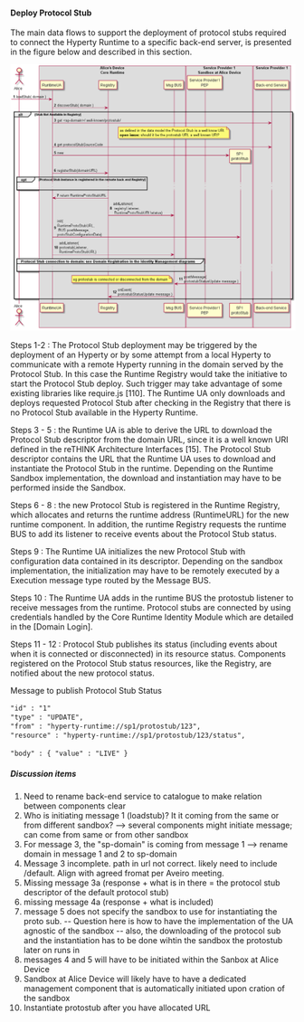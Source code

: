 #### Deploy Protocol Stub

The main data flows to support the deployment of protocol stubs required to connect the Hyperty Runtime to a specific back-end server, is presented in the figure below and described in this section.

![Figure @runtime-deploy-protostub: Deploy Protocol Stub](deploy-protostub.png)

Steps 1-2 : The Protocol Stub deployment may be triggered by the deployment of an Hyperty or by some attempt from a local Hyperty to communicate with a remote Hyperty running in the domain served by the Protocol Stub. In this case the Runtime Registry would take the initiative to start the Protocol Stub deploy. Such trigger may take advantage of some existing libraries like require.js [110]. The Runtime UA only downloads and deploys requested Protocol Stub after checking in the Registry that there is no Protocol Stub available in the Hyperty Runtime.

Steps 3 - 5 : the Runtime UA is able to derive the URL to download the Protocol Stub descriptor from the domain URL, since it is a well known URI defined in the reTHINK Architecture Interfaces [15]. The Protocol Stub descriptor contains the URL that the Runtime UA uses to download and instantiate the Protocol Stub in the runtime. Depending on the Runtime Sandbox implementation, the download and instantiation may have to be performed inside the Sandbox.

Steps 6 - 8 : the new Protocol Stub is registered in the Runtime Registry, which allocates and returns the runtime address (RuntimeURL) for the new runtime component. In addition, the runtime Registry requests the runtime BUS to add its listener to receive events about the Protocol Stub status.

Steps 9 : The Runtime UA initializes the new Protocol Stub with configuration data contained in its descriptor. Depending on the sandbox implementation, the initialization may have to be remotely executed by a Execution message type routed by the Message BUS.

Steps 10 : The Runtime UA adds in the runtime BUS the protostub listener to receive messages from the runtime. Protocol stubs are connected by using credentials handled by the Core Runtime Identity Module which are detailed in the [Domain Login].

Steps 11 - 12 : Protocol Stub publishes its status (including events about when it is connected or disconnected) in its resource status. Components registered on the Protocol Stub status resources, like the Registry, are notified about the new protocol status.

Message to publish Protocol Stub Status

```
"id" : "1"
"type" : "UPDATE",
"from" : "hyperty-runtime://sp1/protostub/123",
"resource" : "hyperty-runtime://sp1/protostub/123/status",

"body" : { "value" : "LIVE" }
```

##### Discussion items

1. Need to rename back-end service to catalogue to make relation between components clear
2. Who is initiating message 1 (loadstub)? It it coming from the same or from different sandbox? --> several components might initiate message;  can come from same or from other sandbox
3. For message 3, the "sp-domain" is coming from message 1 --> rename domain in message 1 and 2 to sp-domain
4. Message 3 incomplete.  path in url not correct.  likely need to include /default.  Align with agreed fromat per Aveiro meeting.
5. Missing message 3a (response + what is in there = the protocol stub descriptor of the default protocol stub)
6. missing message 4a (response + what is included)
7. message 5 does not specify the sandbox to use for instantiating the proto sub. -- Question here is how to have the implementation of the UA agnostic of the sandbox --  also, the downloading of the protocol sub and the instantiation has to be done wihtin the sandbox the protostub later on runs in
8. messages 4 and 5 will have to be initiated within the Sanbox at Alice Device
9. Sandbox at Alice Device will likely have to have a dedicated management component that is automatically initiated upon cration of the sandbox
10. Instantiate protostub after you have allocated URL
